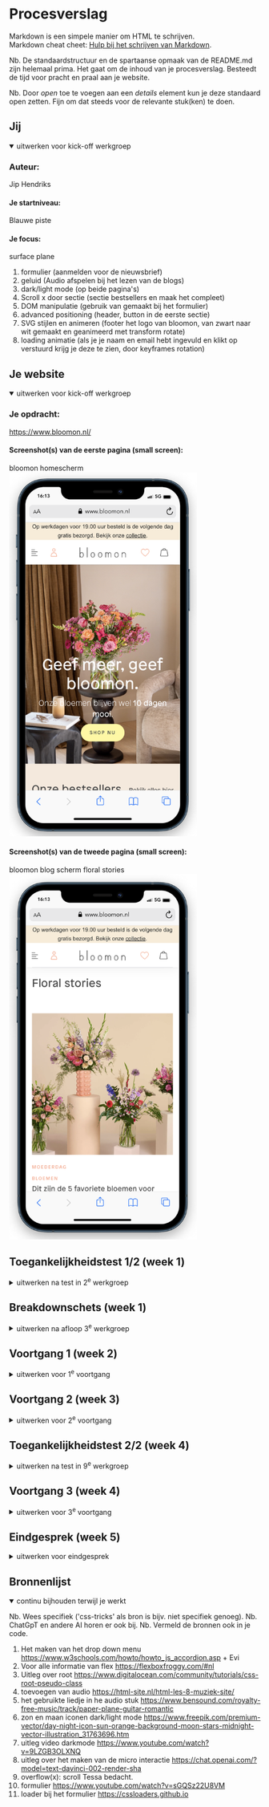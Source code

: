 # Procesverslag
Markdown is een simpele manier om HTML te schrijven.  
Markdown cheat cheet: [Hulp bij het schrijven van Markdown](https://github.com/adam-p/markdown-here/wiki/Markdown-Cheatsheet).

Nb. De standaardstructuur en de spartaanse opmaak van de README.md zijn helemaal prima. Het gaat om de inhoud van je procesverslag. Besteedt de tijd voor pracht en praal aan je website.

Nb. Door *open* toe te voegen aan een *details* element kun je deze standaard open zetten. Fijn om dat steeds voor de relevante stuk(ken) te doen.

## Jij

<details open>
  <summary>uitwerken voor kick-off werkgroep</summary>

  ### Auteur:
  Jip Hendriks

  #### Je startniveau:
  Blauwe piste

  #### Je focus:
  surface plane

  1. formulier (aanmelden voor de nieuwsbrief)
  2. geluid (Audio afspelen bij het lezen van de blogs)
  3. dark/light mode (op beide pagina's)
  4. Scroll x door sectie (sectie bestsellers en maak het compleet)
  5. DOM manipulatie (gebruik van gemaakt bij het formulier)
  6. advanced positioning (header, button in de eerste sectie)
  7. SVG stijlen en animeren (footer het logo van bloomon, van zwart naar wit gemaakt en geanimeerd met transform rotate)
  8. loading animatie (als je je naam en email hebt ingevuld en klikt op verstuurd krijg je deze te zien, door keyframes rotation)
 
</details>





## Je website

<details open>
  <summary>uitwerken voor kick-off werkgroep</summary>

  ### Je opdracht:
  https://www.bloomon.nl/

  #### Screenshot(s) van de eerste pagina (small screen): 
  bloomon homescherm 
  <img src="readme-images/start-bloomon.png" width="375px" alt="start pagina bloomon">

  #### Screenshot(s) van de tweede pagina (small screen):
  bloomon blog scherm floral stories 
  <img src="readme-images/start-floral.png" width="375px" alt="blog pagina">
 
</details>



## Toegankelijkheidstest 1/2 (week 1)

<details>
  <summary>uitwerken na test in 2<sup>e</sup> werkgroep</summary>

  ### Bevindingen
  Lijst met je bevindingen die in de test naar voren kwamen:
   <img src="readme-images/wcag1.png" alt="eerste pagina wcag">
  <img src="readme-images/wcag2.png" alt="tweede pagina wcag">
  <img src="readme-images/wcag3.png" alt="derde pagina wcag">
  <img src="readme-images/wcag4.png" alt="vierde pagina wcag">
  <img src="readme-images/wcag5.png" alt="vijfde pagina wcag">


</details>



## Breakdownschets (week 1)

<details>
  <summary>uitwerken na afloop 3<sup>e</sup> werkgroep</summary>

  ### de hele pagina: 
  <img src="readme-images/schermtel1.jpeg" width="375px" alt="eerste pagina telefoon">

  <img src="readme-images/schermtelefoon2.jpeg" width="375px" alt="tweede scherm telefoon">

<img src="readme-images/lp1.jpeg" width="375px" alt="eerste scherm laptop">

<img src="readme-images/lp2.jpeg" width="375px" alt="tweede scherm laptop">

<img src="readme-images/lp3.jpeg" width="375px" alt="derde scherm laptop">

<img src="readme-images/lp4.jpeg" width="375px" alt="vierde scherm laptop">

  ### dynamisch deel (bijv menu): 
  
<img src="readme-images/dynamisch.jpeg" width="375px" alt="Dynamische deel website">
  
</details>





## Voortgang 1 (week 2)

<details>
  <summary>uitwerken voor 1<sup>e</sup> voortgang</summary>

  ### Stand van zaken
  Ik heb nog niet mega veel gedaann voor mijn website. Ik heb vooral de opdrachten van 
  de lessen gemaakt en gekeken hoe ik deze terug wil laten komen in de website.


  ### Agenda voor meeting
  samen met je groepje opstellen

  | student 1      | student 2          | student 3    | student 4        |
  | ---            | ---                | ---          | ---              |
  | dit bespreken  | en dit             | en ik dit    | en dan ik dat    |
  | en dat ook nog | dit als er tijd is | nog een punt | dit wil ik zeker |
  | ...            | ...                | ...          | ...              |

  deze vorm van gesprekken hebben we niet gevoerd. Ik kan dit dus alleen over mijmelf
  zeggen.

  Ik wil graag feedback over de schetsen die ik gemaakt heb van de pagina's. Ik ga feedback vragen over het gebruik van grid en flex. ook zou ik graag willen kijken naar de uitdagingen van de pagina's.

  ### Verslag van meeting
  hier na afloop snel de uitkomsten van de meeting vastleggen

  - Al goed opweg met te schetsen, niet vergeten om erbij te zetten wat links en wat buttons moeten zijn.
  - Flex en grid gebruik gaat goed, mag alleen wel vaker gebruikt worden.
  - Beginnen met de automatische foto slider
 

</details>





## Voortgang 2 (week 3)

<details>
  <summary>uitwerken voor 2<sup>e</sup> voortgang</summary>

  ### Stand van zaken

Ik ben begonnen met het maken van de header en de eerste sectie met daarin een automatische foto slider. Daarna ben ik verder gegaan met de rest van de pagina. Ik denk dat ik nu op 75% van de eerste pagina zit wat af is.


  ### Agenda voor meeting
  samen met je groepje opstellen

  ik wil graag bij het feedback gesprek hebben over het volgende:
  1. Of de header moet bestaan uit gewoon foto's of dat er ook links van gemaakt moeten worden.
  2. Of je het menu ook moet uitwerken
  


  ### Verslag van meeting
  hier na afloop snel de uitkomsten van de meeting vastleggen

  - Maak van de afbeeldingen in de header nog links
  - menu hoef je niet uit te werken als je voor responsive gaat anders niet.
  - foto slider is goed gelukt

</details>





## Toegankelijkheidstest 2/2 (week 4)

<details>
  <summary>uitwerken na test in 9<sup>e</sup> werkgroep</summary>

 Lijst met je bevindingen die in de test naar voren kwamen:
  <img src="readme-images/wcag1" alt="eerste pagina wcag">
  <img src="readme-images/wcag2" alt="tweede pagina wcag">
  <img src="readme-images/wcag3" alt="derde pagina wcag">
  <img src="readme-images/wcag4" alt="vierde pagina wcag">
  <img src="readme-images/wcag5" alt="vijfde pagina wcag">
 
</details>





## Voortgang 3 (week 4)

<details>
  <summary>uitwerken voor 3<sup>e</sup> voortgang</summary>

  ### Stand van zaken
  Ik heb de 1ste pagina helemaal afgemaakt en ook de 2de pagina is bijna af. Ik moet vooral nog de 5 surface dingen toevoegen de micro interactie. Het het maken van de footer ging goed (niet altijd). Ik had nog nooit gewerkt met een dropdown menu, dus vond het intressant om hier meer over te weten te komen. Wat minder goed ging deze week is het maken van het grid op de 2de pagina. Het grid maken zelf gign gemakkelijk. 

probleem week 4
  <img src="readme-images/week4.png" alt="problemen week 4">


  ### Agenda voor meeting
  Ik wil het graag gaan hebben over het grid van de 2de pagina, ik krijg 1 afbeelding maar niet over de gehele breedte van het scherm. Verder heb ik niet echt dingen die ik tijdens dit feedback moment wil besprekken. Dit komt doordat ik vele vragen gelijk in de les kon stellen en geholpen werd :)

  ### Verslag van meeting
  hier na afloop snel de uitkomsten van de meeting vastleggen

  - Bij het selecter had ik verkeerde waarde gebruik, dus snel aangepast en toen deed hij het.
  - Begin met de micro interactie 
  - Begin met de 5 surfaces planes

</details>





## Eindgesprek (week 5)

<details>
  <summary>uitwerken voor eindgesprek</summary>

  ### Je uitkomst - karakteristiek screenshots:
  bij dit scherm ben ik het meest trost op de foto slider en de dark/light mode
  <img src="readme-images/Jip1.png" width="375px" alt="eerste uitgewerkte pagina">

  Bij dit scherm ben ik het meest trots op de toegevoede audio
   <img src="readme-images/Jip2.png" width="375px" alt="tweede uitgewerte pagina">

  ### Dit ging goed/Heb ik geleerd: 
  Ik heb geleerd 
 - hoe je met javascript een drop down menu kunt maken
  <img src="readme-images/dropdown.png" width="375px" alt="dropdown op eigen pagina">

- hoe je audio toevoegd aan de website
  <img src="readme-images/audio.png" width="375px" alt="audio op eigen pagina">

- hoe je beter en gemakkelijker gebruik maakt van grid
  <img src="readme-images/grid.png" width="375px" alt="grid op eigen pagina">


- hoe je een dark/light mode maakt
  <img src="readme-images/dark:light.png" width="375px" alt="dark mode op eigen pagina">


- hoe je gebruik maakt van overflow x

  <img src="readme-images/overflow.png" width="375px" alt="overflow op eigen pagina">


  ### Dit was lastig/Is niet gelukt:
  Korte omschrijving met plaatjes

  <img src="readme-images/dummy-plaatje.jpg" width="375px" alt="bummer">
</details>





## Bronnenlijst

<details open>
  <summary>continu bijhouden terwijl je werkt</summary>

  Nb. Wees specifiek ('css-tricks' als bron is bijv. niet specifiek genoeg). 
  Nb. ChatGpT en andere AI horen er ook bij.
  Nb. Vermeld de bronnen ook in je code.

  1. Het maken van het drop down menu
     https://www.w3schools.com/howto/howto_js_accordion.asp + Evi
  2. Voor alle informatie van flex
     https://flexboxfroggy.com/#nl
  3. Uitleg over root
    https://www.digitalocean.com/community/tutorials/css-root-pseudo-class
  4. toevoegen van audio
    https://html-site.nl/html-les-8-muziek-site/
  5. het gebruikte liedje in he audio stuk
    https://www.bensound.com/royalty-free-music/track/paper-plane-guitar-romantic
  6. zon en maan iconen dark/light mode
    https://www.freepik.com/premium-vector/day-night-icon-sun-orange-background-moon-stars-midnight-vector-illustration_31763696.htm
  7. uitleg video darkmode
    https://www.youtube.com/watch?v=9LZGB3OLXNQ
  8. uitleg over het maken van de micro interactie
    https://chat.openai.com/?model=text-davinci-002-render-sha
  9. overflow(x): scroll Tessa bedacht.
  10. formulier
    https://www.youtube.com/watch?v=sGQSz22U8VM
  11. loader bij het formulier
    https://cssloaders.github.io




</details>